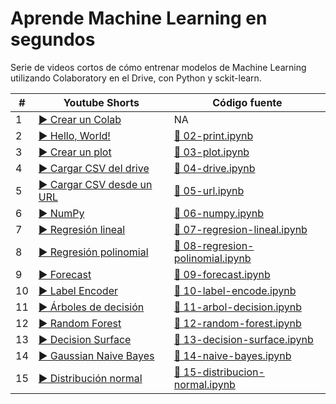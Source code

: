 # Aprende Machine Learning en segundos
Serie de videos cortos de cómo entrenar modelos de Machine Learning utilizando Colaboratory en el Drive, con Python y sckit-learn.



| # | Youtube Shorts | Código fuente |
|---|----------------|---------------|
|1|[▶️ Crear un Colab](https://youtube.com/shorts/lUhn82zsHZE)| NA |
|2|[▶️ Hello, World!](https://youtube.com/shorts/4NEGN9WN36Q)|[📝 02-print.ipynb](02-print.ipynb)|
|3|[▶️ Crear un plot](https://youtube.com/shorts/fmLQYXbFlcU)|[📝 03-plot.ipynb](03-plot.ipynb)|
|4|[▶️ Cargar CSV del drive](https://youtube.com/shorts/yngVQZCMbrY)|[📝 04-drive.ipynb](04-drive.ipynb)|
|5|[▶️ Cargar CSV desde un URL](https://youtube.com/shorts/r74qEuYVOOk)|[📝 05-url.ipynb](05-url.ipynb)|
|6|[▶️ NumPy](https://youtube.com/shorts/wprLMuSwQSE)|[📝 06-numpy.ipynb](06-numpy.ipynb)|
|7|[▶️ Regresión lineal](https://youtube.com/shorts/kvSN6eHnh30)|[📝 07-regresion-lineal.ipynb](07-regresion-lineal.ipynb)|
|8|[▶️ Regresión polinomial](https://youtube.com/shorts/NB5RIM6H5KA)|[📝 08-regresion-polinomial.ipynb](08-regresion-polinomial.ipynb)|
|9|[▶️ Forecast](https://youtube.com/shorts/QtrHBnCYiZw)|[📝 09-forecast.ipynb](09-forecast.ipynb)|
|10|[▶️ Label Encoder](https://youtube.com/shorts/ZRKf-1pdusU)|[📝 10-label-encode.ipynb](10-label-encoder.ipynb)|
|11|[▶️ Árboles de decisión](https://youtube.com/shorts/2kqt_UqupTA)|[📝 11-arbol-decision.ipynb](11-arbol-decision.ipynb)|
|12|[▶️ Random Forest](https://youtube.com/shorts/-cq99Z6BhQ4)|[📝 12-random-forest.ipynb](12-random-forest.ipynb)|
|13|[▶️ Decision Surface](https://youtube.com/shorts/o2D-TQXrL34)|[📝 13-decision-surface.ipynb](13-decision-surface.ipynb)|
|14|[▶️ Gaussian Naive Bayes](https://youtube.com/shorts/-KJX5nVabsQ)|[📝 14-naive-bayes.ipynb](14-naive-bayes.ipynb)|
|15|[▶️ Distribución normal](https://youtube.com/shorts/L25CyMw61j8)|[📝 15-distribucion-normal.ipynb](15-distribucion-normal.ipynb)|
